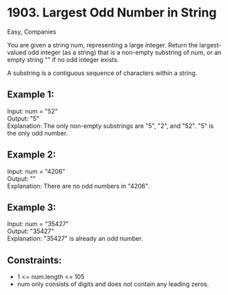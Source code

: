 # 1903. Largest Odd Number in String

Easy, Companies

You are given a string num, representing a large integer. 
Return the largest-valued odd integer (as a string) that is a non-empty substring of num, or an empty string "" if no odd integer exists.  

A substring is a contiguous sequence of characters within a string.  

Example 1:
---
Input: num = "52"  
Output: "5"  
Explanation: The only non-empty substrings are "5", "2", and "52". "5" is the only odd number.  

Example 2:
---
Input: num = "4206"  
Output: ""  
Explanation: There are no odd numbers in "4206".  

Example 3:
---
Input: num = "35427"  
Output: "35427"  
Explanation: "35427" is already an odd number.  
 

Constraints:
---
* 1 <= num.length <= 105
* num only consists of digits and does not contain any leading zeros.
